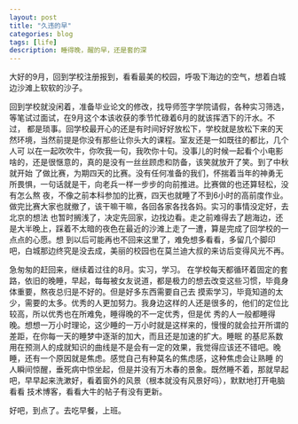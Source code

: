 ```yaml
---
layout: post
title: "久违的早"
categories: blog
tags: [life]
description: 睡得晚，醒的早，还是套的深 
---
```



大好的9月，回到学校注册报到，看看最美的校园，呼吸下海边的空气，想着白城边沙滩上软软的沙子。

回到学校就没闲着，准备毕业论文的修改，找导师签字学院请假，各种实习筛选，等笔试过面试，在9月这个本该收获的季节忙碌着6月的就该挥洒下的汗水。不过，
都是琐事。回学校最开心的还是有时间好好放松下，学校就是放松下来的天然环境，当然前提是你没有那些让你头大的课程。室友还是一如既往的都比，几个人可
以在一起吹吹牛，你吹我一句，我吹你十句。没事儿的时候一起看个小电影啥的，还是很惬意的，真的是没有一丝丝顾虑和防备，该笑就放开了笑。到了中秋就开始
了做比赛，为期四天的比赛。没有任何准备的我们，怀揣着当年的神勇无所畏惧，一句话就是干，向老兵一样一步步的向前推进。比赛做的也还算轻松，没有怎么熬
夜，不像之前本科参加的比赛，四天也就睡了不到6小时的高前度作业。做完比赛大家也就撤了，该干嘛干嘛，各回各家各找各妈。实习的事情没定好，去北京的想法
也暂时搁浅了，决定先回家，边找边看。走之前难得去了趟海边，还是大半晚上，踩着不太暗的夜色在最近的沙滩上走了一遭，算是完成了回学校的一点点的心愿。想
到以后可能再也不回来这里了，难免想多看看，多留几个脚印吧，白城那边终究是没去成，美丽的校园也在莫兰迪大叔的来访后变得风光不再。

急匆匆的赶回来，继续着过往的8月。实习，学习。
在学校每天都循环着固定的套路，依旧的晚睡，早起，每每被女友说道，都是极力的想去改变这些习惯，毕竟身体重要，熬夜总归是不好的。但是好多东西需要自己去
摸索学习，毕竟知道的太少，需要的太多。优秀的人更加努力。我身边这样的人还是很多的，他们的定位比较高，所以优秀也在所难免，睡得晚的不一定优秀，但是优
秀的人一般都睡得晚。想想一万小时理论，这少睡的一万小时就是这样来的，慢慢的就会拉开所谓的差距，在你每一天的睡梦中逐渐的加大，而且还是加速的扩大。睡眠
的基尼系数用在预测人的成就知识的曲线是不是会有一定的效果，我觉得应该还不错吧。晚睡，还有一个原因就是焦虑。感觉自己有种莫名的焦虑感，这种焦虑会让熟睡
的人瞬间惊醒，垂死病中惊坐起，但是并没有万木春的景象。既然睡不着，那就早起吧，早早起来洗漱好，看着窗外的风景（根本就没有风景好吗），默默地打开电脑看看
技术博客，看看大牛的帖子有没有更新。

好吧，到点了。去吃早餐，上班。
